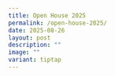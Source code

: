 ```yaml
---
title: Open House 2025
permalink: /open-house-2025/
date: 2025-08-26
layout: post
description: ""
image: ""
variant: tiptap
---
```

